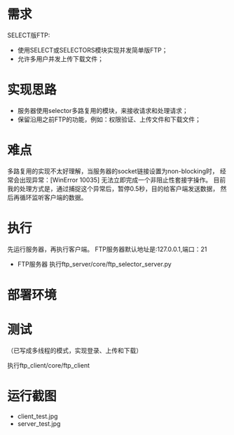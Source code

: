 # 需求
SELECT版FTP:
- 使用SELECT或SELECTORS模块实现并发简单版FTP；
- 允许多用户并发上传下载文件；

# 实现思路
- 服务器使用selector多路复用的模块，来接收请求和处理请求；
- 保留沿用之前FTP的功能，例如：权限验证、上传文件和下载文件；


# 难点
多路复用的实现不太好理解，当服务器的socket链接设置为non-blocking时，
经常会出现异常：[WinError 10035] 无法立即完成一个非阻止性套接字操作。
目前我的处理方式是，通过捕捉这个异常后，暂停0.5秒，目的给客户端发送数据，
然后再循环监听客户端的数据。

# 执行
先运行服务器，再执行客户端。
FTP服务器默认地址是:127.0.0.1,端口：21

- FTP服务器
执行ftp_server/core/ftp_selector_server.py


# 部署环境


# 测试
（已写成多线程的模式，实现登录、上传和下载）

执行ftp_client/core/ftp_client



# 运行截图
- client_test.jpg
- server_test.jpg